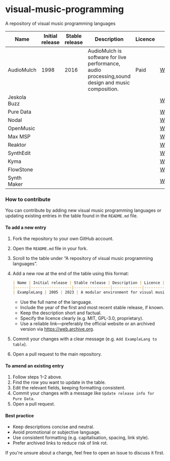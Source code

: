 # visual-music-programming
A repository of visual music programming languages

| Name | Initial release | Stable release | Description | Licence | Link |
|-|-|-|-|-|-|
| AudioMulch | 1998 | 2016 |AudioMulch is software for live performance, audio processing,sound design and music composition.| Paid |[Website](https://web.archive.org/web/20250806000046/http://www.audiomulch.com/)|
| Jeskola Buzz | | | |     |[Website](https://jeskola.net/buzz/)|
| Pure Data    | | | |     |[Website](https://web.archive.org/web/20250824205434/https://puredata.info/)|
| Nodal        | | | |     |[Website](https://web.archive.org/web/20250711183547/https://nodalmusic.com/)|
| OpenMusic    | | | |     |[Website](https://web.archive.org/web/20250712030139/http://repmus.ircam.fr/openmusic/home)|
| Max MSP      | | | |     |[Website](https://web.archive.org/web/20250819193823/https://cycling74.com/)|
| Reaktor      | | | |     |[Website](https://web.archive.org/web/20250818144111/https://www.native-instruments.com/en/products/komplete/synths/reaktor-6/)|
| SynthEdit    | | | |     |[Website](https://web.archive.org/web/20250819140345/http://www.synthedit.com/)|
| Kyma         | | | |     |[Website]([https://kyma.symbolicsound.com/](https://web.archive.org/web/20250827074035/https://kyma.symbolicsound.com/))|
| FlowStone    | | | |     |[Website](https://web.archive.org/web/20250617043148/http://www.dsprobotics.com/flowstone.html) |
| Synth Maker  | | | |     |[Website](https://web.archive.org/web/20250823231530/https://www.synthmaker.co.uk/)|


### How to contribute

You can contribute by adding new visual music programming languages or updating existing entries in the table found in the `README.md` file.

#### To add a new entry

1. Fork the repository to your own GitHub account.
2. Open the `README.md` file in your fork.
3. Scroll to the table under “A repository of visual music programming languages”.
4. Add a new row at the end of the table using this format:

   ```markdown
   | Name | Initial release | Stable release | Description | Licence | Link |
   |------|------------------|----------------|-------------|---------|------|
   | ExampleLang | 2005 | 2023 | A modular environment for visual music composition | GPL-3.0 | https://example.com |
   ```

   - Use the full name of the language.
   - Include the year of the first and most recent stable release, if known.
   - Keep the description short and factual.
   - Specify the licence clearly (e.g. MIT, GPL-3.0, proprietary).
   - Use a reliable link—preferably the official website or an archived version via https://web.archive.org.

5. Commit your changes with a clear message (e.g. `Add ExampleLang to table`).
6. Open a pull request to the main repository.

#### To amend an existing entry

1. Follow steps 1–2 above.
2. Find the row you want to update in the table.
3. Edit the relevant fields, keeping formatting consistent.
4. Commit your changes with a message like `Update release info for Pure Data`.
5. Open a pull request.

#### Best practice

- Keep descriptions concise and neutral.
- Avoid promotional or subjective language.
- Use consistent formatting (e.g. capitalisation, spacing, link style).
- Prefer archived links to reduce risk of link rot.

If you're unsure about a change, feel free to open an issue to discuss it first.

